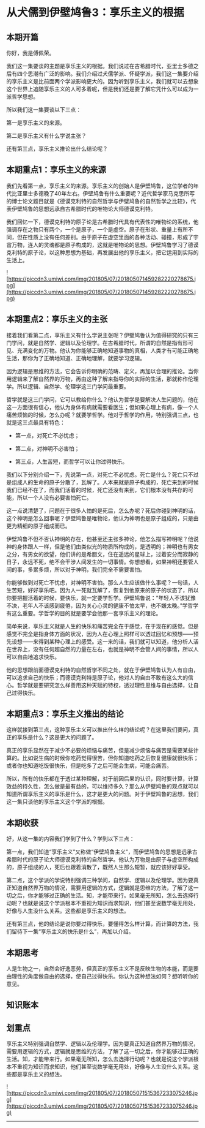 # 从犬儒到伊壁鸠鲁3：享乐主义的根据

## 本期开篇

你好，我是傅佩荣。

我们这一集要谈的主题是享乐主义的根据。我们说过在古希腊时代，亚里士多德之后有四个思潮有广泛的影响。我们介绍过犬儒学派、怀疑学派，我们这一集要介绍的享乐主义是比前面两个学派影响更大的。因为听到享乐主义，我们就可以去想象这个世界上追随享乐主义的人可多着呢，但是我们还是要了解它凭什么可以成为一派哲学思想。

所以我们这一集要谈以下三点：

第一是享乐主义的来源。

第二是享乐主义有什么学说主张？

还有第三点，享乐主义推论出什么结论呢？

## 本期重点1：享乐主义的来源

我们先看第一点，享乐主义的来源。享乐主义的创始人是伊壁鸠鲁，这位学者的年代比亚里士多德晚了40年左右。伊壁鸠鲁有什么重要呢？近代哲学家马克思所写的博士论文题目就是《德谟克利特的自然哲学与伊壁鸠鲁的自然哲学之比较》，代表伊壁鸠鲁的思想远承自古希腊时代的唯物论大师德谟克利特。

我们回忆一下，德谟克利特的原子论是古希腊时代具有代表性的唯物论的系统，他强调存在之物只有两个，一个是原子，一个是虚空。原子在形状、重量上有所不同，但在性质上没有任何差别。由于原子在虚空里面的各种活动、碰撞，形成了宇宙万物，连人的灵魂都是原子构成的，这就是唯物论的思想。伊壁鸠鲁学习了德谟克利特的原子论，以这种思想为基础，再发展出他的享乐主义，把它运用到实际的生活上。

![https://piccdn3.umiwi.com/img/201805/07/201805071459282220278675.jpg](https://piccdn3.umiwi.com/img/201805/07/201805071459282220278675.jpg)

## 本期重点2：享乐主义的主张

接着我们看第二点，享乐主义有什么学说主张呢？伊壁鸠鲁认为值得研究的只有三门学问，就是自然学、逻辑以及伦理学。在古希腊时代，所谓的自然是指有形可见、充满变化的万物。他认为你能够正确地知道事物的真相，人类才有可能正确地生活，那你为了正确地知道、正确地理解，就要学习逻辑。

因为逻辑是思维的方法，它会告诉你明确的范畴、定义，再加以合理的推论。当你用逻辑来了解自然界的万物，再由这种了解来指导你的实际的生活，那就称作伦理学。所以逻辑、自然学、伦理学这三门学问最重要。

哲学就是这三门学问，它可以教给你什么？他认为哲学是要解决人生问题的，他在这一方面很有信心，他认为身体有病就需要看医生；但如果心理上有病，像一个人痛苦烦恼的时候，怎么办呢？就要学哲学。他对于哲学的作用，特别强调三点，也就是这三点最具有特色：

* 第一点，对死亡不必忧虑；

* 第二点，对神明不必害怕；

* 第三点，人生苦短，而哲学可以让你过得快乐。

我们以下分别介绍一下，先说第一点，对死亡不必忧虑。死亡是什么？死亡只不过是组成人的生命的原子分散了，瓦解了。人本来就是原子构成的，死亡来到的时候我们已经不在了，而我们活着的时候，死亡还没有来到，它们根本没有共存的可能，所以一个人没有必要害怕死亡。

这一点说清楚了，问题在于很多人怕的是死后，怎么办呢？死后你碰到神明的话，这个神明是怎么回事呢？伊壁鸠鲁是唯物论，他认为神明也是原子组成的，只是由更为精细的原子组成而已。

伊壁鸠鲁不但不否认神明的存在，他甚至还主张多神论，他怎么描写神明呢？他说神的身体跟人一样，但是他们由类似光的物质所构成的，是透明的；神明也有男女之分，有男女的欲望，他们讲的是希腊文，住在遥远的星球上，过着安分而寂静的日子，永远不死，绝不会干涉人间发生的一切事情。你想想看，如果神明还要管人间的事，多累多烦，所以对于神明，我们完全不需要害怕。

你能够做到对死亡不忧虑，对神明不害怕。那么人生应该做什么事呢？一句话，人生苦短，好好享乐吧。因为人一死就瓦解了，恢复到他原来的原子的状态了，所以你要把握活着的时候，要快乐，就一定要学哲学。伊壁鸠鲁说：“年轻人不该犹豫不决，老年人不该感到疲倦，因为关心心灵的健康不怕太早，也不嫌太晚。”学哲学有这么重要。学哲学的目的就是要学会他那一套享乐主义的理论。

简单来说，享乐主义就是人生的快乐和痛苦完全在于感觉，在于现在的感觉。但是感觉不完全是指身体方面的状况，因为人在心理上照样可以透过回忆和预想——预先设想——来得到某种心理上的感受。这一来的话，我们就可以知道，他分析人活在世界上，没有任何超自然的力量在左右，也就是神明不会管人间的事情，所以人可以自由地追求快乐。

他的思想跟前面德谟克利特的自然哲学不同之处，就在于伊壁鸠鲁认为人有自由，可以追求自己的快乐；而德谟克利特是原子论，他对人的自由不敢有这么大的信心。哲学就是要研究怎么样善用这种天赋的特权，透过理性思维与自由选择，让自己过得快乐。

## 本期重点3：享乐主义推出的结论

这样就接到第三点，这种享乐主义可以推出什么样的结论呢？在这里我们要问，真正的享乐是什么？这是更大的问题了。

真正的享乐显然在于减少不必要的烦恼与痛苦，但是减少烦恼与痛苦是需要某些计算的。比如说生病的时候你吃药觉得很苦，但你知道吃药之后恢复健康就很快乐；或者你也知道吃饭很快乐，但是吃多了之后可能会生病，可能会痛苦。

所以，所有的快乐都在于透过某种理解，对于前因后果的认识，同时要计算，计算效益的持久性，怎么做是最有益的，可以维持多久？那么从伊壁鸠鲁的观点就可以知道所谓享乐主义的享乐是什么，这才是更大的问题。对于伊壁鸠鲁的思想，我们这一集只谈他的享乐主义这个学派的根据。

## 本期收获

好，从这一集的内容我们学到了什么？学到以下三点：

第一点，我们知道“享乐主义”又称做“伊壁鸠鲁主义”，而伊壁鸠鲁的思想是远承古希腊时代的原子论大师德谟克利特的自然哲学。他认为万物是由原子与虚空所构成的，原子组成的人，死后也跟着消散了，既然人生那么短暂，就应该好好享受。

第二点，这个学派的学说特别强调三种学问，自然学、逻辑以及伦理学。因为要真正知道自然界万物的情况，需要用逻辑的方式，逻辑就是思维的方法，了解了这一切之后，你才能够过正确的生活。知，才能带来行。如果毫无所知，怎么去选择行动呢？也就是说这个学派根本不重视为知识而求知识，他们甚至说数学毫无用处，好像与人生没什么关系。这些都是享乐主义的想法。

还有第三点，他的结论是说你要过得快乐，要懂得怎么样计算，而计算的方法，我们留待下一集“享乐主义的快乐是什么”，再加以介绍。

## 本期思考

人是生物之一，自然会好逸恶劳，但真正的享乐主义不是反映生物的本能，而是要由理性的角度做自由的选择，使自己过得快乐。你认为这种想法如何？想听听你的意见。

## 知识账本

## 划重点

享乐主义特别强调自然学、逻辑以及伦理学。因为要真正知道自然界万物的情况，需要用逻辑的方式，逻辑就是思维的方法，了解了这一切之后，你才能够过正确的生活。知，才能带来行。如果毫无所知，怎么去选择行动呢？也就是说这个学派根本不重视为知识而求知识，他们甚至说数学毫无用处，好像与人生没什么关系。这些都是享乐主义的想法。

![https://piccdn3.umiwi.com/img/201805/07/201805071515367233075246.jpg](https://piccdn3.umiwi.com/img/201805/07/201805071515367233075246.jpg)

---
